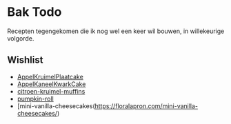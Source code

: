 # Bak Todo

Recepten tegengekomen die ik nog wel een keer wil bouwen, in willekeurige volgorde.

## Wishlist

* [AppelKruimelPlaatcake](https://rutgerbakt.nl/cake-recepten/appel-kruimel-plaatcake-bakken/)
* [AppelKaneelKwarkCake](https://www.laurasbakery.nl/appel-kaneel-kwarkcake/)
* [citroen-kruimel-muffins](https://www.laurasbakery.nl/mini-citroen-kruimelmuffins/)
* [pumpkin-roll](https://tastesbetterfromscratch.com/wprm_print/pumpkin-roll)
* [mini-vanilla-cheesecakes(https://floralapron.com/mini-vanilla-cheesecakes/)
